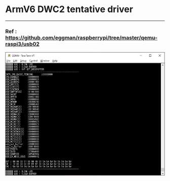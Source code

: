 # ArmV6 DWC2 tentative driver
----

### Ref : https://github.com/eggman/raspberrypi/tree/master/qemu-raspi3/usb02

![picture](https://github.com/kumaashi/RaspberryPI/blob/master/image/dwc2_usb01.png "dwc usb2 XBOX360")

